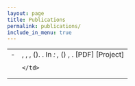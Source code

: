 ```yaml
---
layout: page
title: Publications
permalink: publications/
include_in_menu: true
---
```


<!-- See https://github.com/pcooksey/bibtex-js/wiki for formatting -->

<script type="text/javascript" src="/js/bibtex_js.min.js"></script>

<bibtex src="/assets/publications/publications.bib"></bibtex>

<div class="bibtex_structure">
<div class="group year" extra="DESC number">
  <div class="templates"></div>
</div>
</div>

<div class="bibtex_template">
<table>
    <td style="vertical-align:top;">
    -</td><td>
    <span class="author" max="5">
        <span class="von"></span> 
        <span class="last"></span>
        <span class="junior">, </span>
        <span class="first_initial">, </span>
    </span>
    <span class="if year">, (<span class="year"></span>)</span>.
    <span class="title"></span>. 
    <span class="if journal">
        <i>
            <span class="journal"></span>
        </i>
    </span>
    <span class="if booktitle">In 
        <i>
            <span class="booktitle"></span>
        </i>
    </span><span class="if eprint">
        <i>
            <span class="if archivePrefix">
                <span class="archiveprefix"></span>:
            </span>
            <span class="eprint"></span>
        </i>
    </span>
    <span class="if volume">
    <i>, <span class="volume"></span>
    </i>
    </span>
    <span class="if number">(<span class="number"></span>)</span>
    <span class="if pages">, <span class="pages"></span></span>
    <span class="if journal || booktitle || eprint">.</span>
    <span class="if pdf_url">[<a class="pdf_url">PDF</a>]</span>
    <span class="if project_url">[<a class="project_url">Project</a>]</span>
    
    </td>
</table>
</div>

<div id="bibtex_display"></div>
